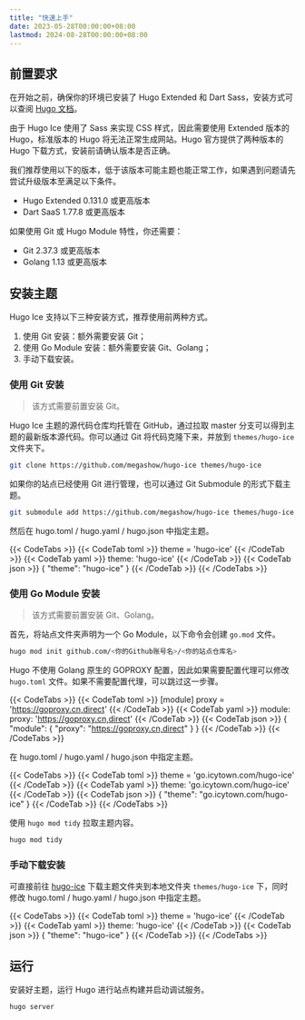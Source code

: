 ```yaml
---
title: "快速上手"
date: 2023-05-28T00:00:00+08:00
lastmod: 2024-08-28T00:00:00+08:00
---
```


## 前置要求

在开始之前，确保你的环境已安装了 Hugo Extended 和 Dart Sass，安装方式可以查阅 [Hugo 文档](https://gohugo.io/installation/)。

由于 Hugo Ice 使用了 Sass 来实现 CSS 样式，因此需要使用 Extended 版本的 Hugo，标准版本的 Hugo 将无法正常生成网站。Hugo 官方提供了两种版本的 Hugo 下载方式，安装前请确认版本是否正确。

我们推荐使用以下的版本，低于该版本可能主题也能正常工作，如果遇到问题请先尝试升级版本至满足以下条件。

- Hugo Extended 0.131.0 或更高版本
- Dart SaaS 1.77.8 或更高版本

如果使用 Git 或 Hugo Module 特性，你还需要：

- Git 2.37.3 或更高版本
- Golang 1.13 或更高版本

## 安装主题

Hugo Ice 支持以下三种安装方式，推荐使用前两种方式。

1. 使用 Git 安装：额外需要安装 Git；
2. 使用 Go Module 安装：额外需要安装 Git、Golang；
3. 手动下载安装。

### 使用 Git 安装

> 该方式需要前置安装 Git。

Hugo Ice 主题的源代码仓库均托管在 GitHub，通过拉取 master 分支可以得到主题的最新版本源代码。你可以通过 Git 将代码克隆下来，并放到 `themes/hugo-ice` 文件夹下。

```bash
git clone https://github.com/megashow/hugo-ice themes/hugo-ice
```

如果你的站点已经使用 Git 进行管理，也可以通过 Git Submodule 的形式下载主题。

```bash
git submodule add https://github.com/megashow/hugo-ice themes/hugo-ice
```

然后在 hugo.toml / hugo.yaml / hugo.json 中指定主题。

{{< CodeTabs >}}
{{< CodeTab toml >}}
theme = 'hugo-ice'
{{< /CodeTab >}}
{{< CodeTab yaml >}}
theme: 'hugo-ice'
{{< /CodeTab >}}
{{< CodeTab json >}}
{
  "theme": "hugo-ice"
}
{{< /CodeTab >}}
{{< /CodeTabs >}}

### 使用 Go Module 安装

> 该方式需要前置安装 Git、Golang。

首先，将站点文件夹声明为一个 Go Module，以下命令会创建 `go.mod` 文件。

```bash
hugo mod init github.com/<你的Github账号名>/<你的站点仓库名>
```

Hugo 不使用 Golang 原生的 GOPROXY 配置，因此如果需要配置代理可以修改 `hugo.toml` 文件。如果不需要配置代理，可以跳过这一步骤。

{{< CodeTabs >}}
{{< CodeTab toml >}}
[module]
  proxy = 'https://goproxy.cn,direct'
{{< /CodeTab >}}
{{< CodeTab yaml >}}
module:
  proxy: 'https://goproxy.cn,direct'
{{< /CodeTab >}}
{{< CodeTab json >}}
{
  "module": {
    "proxy": "https://goproxy.cn,direct"
  }
}
{{< /CodeTab >}}
{{< /CodeTabs >}}

在 hugo.toml / hugo.yaml / hugo.json 中指定主题。

{{< CodeTabs >}}
{{< CodeTab toml >}}
theme = 'go.icytown.com/hugo-ice'
{{< /CodeTab >}}
{{< CodeTab yaml >}}
theme: 'go.icytown.com/hugo-ice'
{{< /CodeTab >}}
{{< CodeTab json >}}
{
  "theme": "go.icytown.com/hugo-ice"
}
{{< /CodeTab >}}
{{< /CodeTabs >}}

使用 `hugo mod tidy` 拉取主题内容。

```bash
hugo mod tidy
```

### 手动下载安装

可直接前往 [hugo-ice](https://github.com/megashow/hugo-ice) 下载主题文件夹到本地文件夹 `themes/hugo-ice` 下，同时修改 hugo.toml / hugo.yaml / hugo.json 中指定主题。

{{< CodeTabs >}}
{{< CodeTab toml >}}
theme = 'hugo-ice'
{{< /CodeTab >}}
{{< CodeTab yaml >}}
theme: 'hugo-ice'
{{< /CodeTab >}}
{{< CodeTab json >}}
{
  "theme": "hugo-ice"
}
{{< /CodeTab >}}
{{< /CodeTabs >}}

## 运行

安装好主题，运行 Hugo 进行站点构建并启动调试服务。

```bash
hugo server
```
